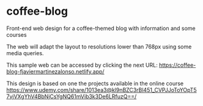 # coffee-blog
Front-end web design for a coffee-themed blog with information and some courses

The web will adapt the layout to resolutions lower than 768px using some media queries.

This sample web can be accessed by clicking the next URL: https://coffee-blog-fjaviermartinezalonso.netlify.app/

This design is based on one the projects available in the online course https://www.udemy.com/share/1013ea3@kl9nBZC3rBl451_CVPJJoToYOpT57vjVXgYhV4BbNjCsYgNQ61mVib3k3De6LRfuzQ==/